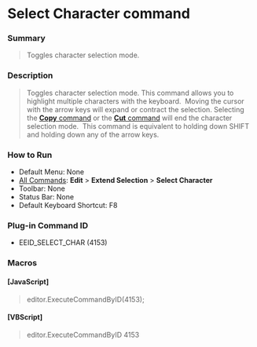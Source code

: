 # Select Character command

### Summary

> Toggles character selection mode.

### Description

> Toggles character selection mode. This command allows you to highlight
> multiple characters with the keyboard.  Moving the cursor with the
> arrow keys will expand or contract the
> selection. Selecting the
> [**Copy** command](edit_copy) or the
> [**Cut** command](edit_cut) will end the character selection
> mode.  This command is equivalent to holding down SHIFT and holding
> down any of the arrow keys.

### How to Run

- Default Menu: None
- [All Commands](../tools/all_commands): **Edit** \> **Extend Selection**
\> **Select Character**
- Toolbar: None
- Status Bar: None
- Default Keyboard Shortcut: F8

### Plug-in Command ID

- EEID\_SELECT\_CHAR (4153)

### Macros

#### \[JavaScript\]

> editor.ExecuteCommandByID(4153);

#### \[VBScript\]

> editor.ExecuteCommandByID 4153